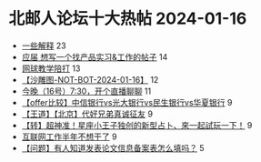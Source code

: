 # 北邮人论坛十大热帖 2024-01-16

- [一些解释](https://bbs.byr.cn/article/Gymnasium/120973) 23
- [应届 想写一个找产品实习&amp;工作的帖子](https://bbs.byr.cn/article/Talking/6409411) 14
- [网球教学陪打](https://bbs.byr.cn/article/Tennis/33466) 13
- [【沙雕图-NOT-BOT-2024-01-16】](https://bbs.byr.cn/article/Picture/3357236) 12
- [今晚（16号）7:30，开个直播聊聊](https://bbs.byr.cn/article/GoAbroad/395762) 11
- [【offer比较】中信银行vs光大银行vs民生银行vs华夏银行](https://bbs.byr.cn/article/Job/2205505) 9
- [【王道】【北京】代好兄弟真诚征友](https://bbs.byr.cn/article/Friends/2049703) 9
- [【转】超神准！星座小王子独创的新型占卜、來一起試玩一下！](https://bbs.byr.cn/article/Constellations/326533) 9
- [互联网工作半年不想干了](https://bbs.byr.cn/article/WorkLife/1209369) 9
- [【问题】有人知道发表论文信息备案表怎么填吗？](https://bbs.byr.cn/article/Paper/48376) 5


